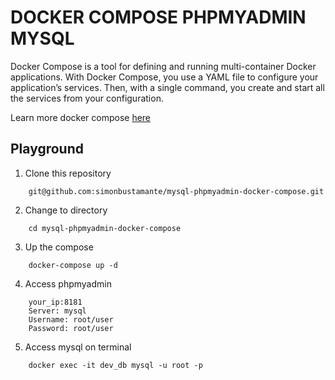 # DOCKER COMPOSE PHPMYADMIN MYSQL

Docker Compose is a tool for defining and running multi-container Docker applications. With Docker Compose, you use a YAML file to configure your application’s services. Then, with a single command, you create and start all the services from your configuration. 

Learn more docker compose <a href="https://docs.docker.com/compose/overview/" target="_blank">here</a>

## Playground

1. Clone this repository
```
    git@github.com:simonbustamante/mysql-phpmyadmin-docker-compose.git
```

2. Change to directory
```shell
    cd mysql-phpmyadmin-docker-compose
```
3. Up the compose
```
    docker-compose up -d
```
4. Access phpmyadmin
```
    your_ip:8181
    Server: mysql
    Username: root/user
    Password: root/user
```
5. Access mysql on terminal
```
    docker exec -it dev_db mysql -u root -p
```
